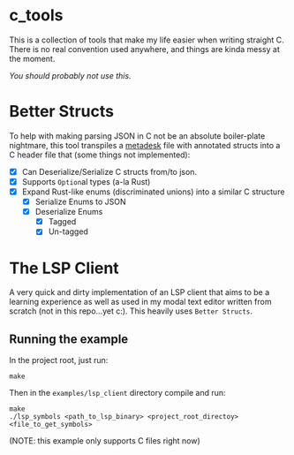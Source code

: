 # c_tools
This is a collection of tools that make my life easier when writing straight C. There is no real convention used anywhere, and things are kinda messy at the moment. 

_*You should probably not use this.*_

# Better Structs
To help with making parsing JSON in C not be an absolute boiler-plate nightmare, this tool transpiles a [metadesk](https://github.com/Dion-Systems/metadesk) file with annotated structs into a C header file that (some things not implemented):
 - [x] Can Deserialize/Serialize C structs from/to json.
 - [x] Supports `Option`al types (a-la Rust)
 - [x] Expand Rust-like enums (discriminated unions) into a similar C structure
     - [x] Serialize Enums to JSON
     - [x] Deserialize Enums
         - [x] Tagged
         - [x] Un-tagged

# The LSP Client
A very quick and dirty implementation of an LSP client that aims to be a learning experience as well as used in my modal text editor written from scratch (not in this repo...yet c:). This heavily uses `Better Structs`.

## Running the example
In the project root, just run:
```
make
```

Then in the `examples/lsp_client` directory compile and run:
```
make
./lsp_symbols <path_to_lsp_binary> <project_root_directoy> <file_to_get_symbols>
```
(NOTE: this example only supports C files right now)
